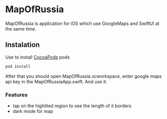 # MapOfRussia

MapOfRussia is application for iOS which use GoogleMaps and SwiftUI at the same time.

## Instalation

Use to install [CocoaPods](https://guides.cocoapods.org/using/getting-started.html) pods

```bash
pod install
```

After that you should open MapOfRussia.xcworkspace, enter google maps api key in the MapOfRussiaApp.swift. And use it.


### Features

- tap on the highlited region to see the length of it borders
- dark mode for map
